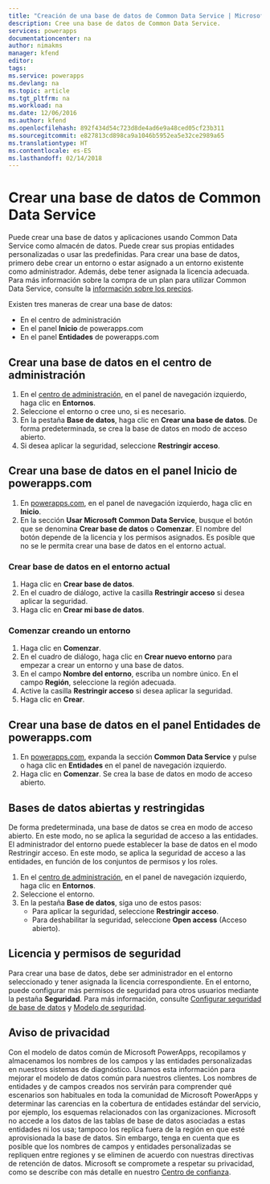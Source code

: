 ```yaml
---
title: "Creación de una base de datos de Common Data Service | Microsoft Docs"
description: Cree una base de datos de Common Data Service.
services: powerapps
documentationcenter: na
author: nimakms
manager: kfend
editor: 
tags: 
ms.service: powerapps
ms.devlang: na
ms.topic: article
ms.tgt_pltfrm: na
ms.workload: na
ms.date: 12/06/2016
ms.author: kfend
ms.openlocfilehash: 892f434d54c723d8de4ad6e9a48ced05cf23b311
ms.sourcegitcommit: e827813cd898ca9a1046b5952ea5e32ce2989a65
ms.translationtype: HT
ms.contentlocale: es-ES
ms.lasthandoff: 02/14/2018
---
```

# <a name="create-a-common-data-service-database"></a>Crear una base de datos de Common Data Service
Puede crear una base de datos y aplicaciones usando Common Data Service como almacén de datos. Puede crear sus propias entidades personalizadas o usar las predefinidas. Para crear una base de datos, primero debe crear un entorno o estar asignado a un entorno existente como administrador. Además, debe tener asignada la licencia adecuada. Para más información sobre la compra de un plan para utilizar Common Data Service, consulte la [información sobre los precios](pricing-billing-skus.md).

Existen tres maneras de crear una base de datos:

* En el centro de administración
* En el panel **Inicio** de powerapps.com
* En el panel **Entidades** de powerapps.com

## <a name="create-a-database-in-the-admin-center"></a>Crear una base de datos en el centro de administración
1. En el [centro de administración](https://admin.powerapps.com), en el panel de navegación izquierdo, haga clic en **Entornos**.
2. Seleccione el entorno o cree uno, si es necesario.
3. En la pestaña **Base de datos**, haga clic en **Crear una base de datos**. De forma predeterminada, se crea la base de datos en modo de acceso abierto.
4. Si desea aplicar la seguridad, seleccione **Restringir acceso**.

## <a name="create-a-database-in-the-home-pane-of-powerappscom"></a>Crear una base de datos en el panel Inicio de powerapps.com
1. En [powerapps.com](https://web.powerapps.com), en el panel de navegación izquierdo, haga clic en **Inicio**.
2. En la sección **Usar Microsoft Common Data Service**, busque el botón que se denomina **Crear base de datos** o **Comenzar**. El nombre del botón depende de la licencia y los permisos asignados. Es posible que no se le permita crear una base de datos en el entorno actual.

### <a name="create-database-in-current-environnmet"></a>Crear base de datos en el entorno actual
1. Haga clic en **Crear base de datos**.
2. En el cuadro de diálogo, active la casilla **Restringir acceso** si desea aplicar la seguridad.
3. Haga clic en **Crear mi base de datos**.

### <a name="get-started-by-creating-a-new-environment"></a>Comenzar creando un entorno
1. Haga clic en **Comenzar**.
2. En el cuadro de diálogo, haga clic en **Crear nuevo entorno** para empezar a crear un entorno y una base de datos.
3. En el campo **Nombre del entorno**, escriba un nombre único. En el campo **Región**, seleccione la región adecuada.
4. Active la casilla **Restringir acceso** si desea aplicar la seguridad.
5. Haga clic en **Crear**.

## <a name="create-a-database-in-the-entities-pane-of-powerappscom"></a>Crear una base de datos en el panel Entidades de powerapps.com
1. En [powerapps.com](https://web.powerapps.com), expanda la sección **Common Data Service** y pulse o haga clic en **Entidades** en el panel de navegación izquierdo.
2. Haga clic en **Comenzar**. Se crea la base de datos en modo de acceso abierto.

## <a name="open-and-restricted-databases"></a>Bases de datos abiertas y restringidas
De forma predeterminada, una base de datos se crea en modo de acceso abierto. En este modo, no se aplica la seguridad de acceso a las entidades. El administrador del entorno puede establecer la base de datos en el modo Restringir acceso. En este modo, se aplica la seguridad de acceso a las entidades, en función de los conjuntos de permisos y los roles.

1. En el [centro de administración](https://admin.powerapps.com), en el panel de navegación izquierdo, haga clic en **Entornos**.
2. Seleccione el entorno.
3. En la pestaña **Base de datos**, siga uno de estos pasos:
   * Para aplicar la seguridad, seleccione **Restringir acceso**.
   * Para deshabilitar la seguridad, seleccione **Open access** (Acceso abierto).

## <a name="license-and-security-permissions"></a>Licencia y permisos de seguridad
Para crear una base de datos, debe ser administrador en el entorno seleccionado y tener asignada la licencia correspondiente. En el entorno, puede configurar más permisos de seguridad para otros usuarios mediante la pestaña **Seguridad**. Para más información, consulte [Configurar seguridad de base de datos](database-security.md) y [Modelo de seguridad](https://docs.microsoft.com/common-data-service/entity-reference/security-model).

## <a name="privacy-notice"></a>Aviso de privacidad
Con el modelo de datos común de Microsoft PowerApps, recopilamos y almacenamos los nombres de los campos y las entidades personalizadas en nuestros sistemas de diagnóstico.  Usamos esta información para mejorar el modelo de datos común para nuestros clientes. Los nombres de entidades y de campos creados nos servirán para comprender qué escenarios son habituales en toda la comunidad de Microsoft PowerApps y determinar las carencias en la cobertura de entidades estándar del servicio, por ejemplo, los esquemas relacionados con las organizaciones. Microsoft no accede a los datos de las tablas de base de datos asociadas a estas entidades ni los usa; tampoco los replica fuera de la región en que esté aprovisionada la base de datos. Sin embargo, tenga en cuenta que es posible que los nombres de campos y entidades personalizadas se repliquen entre regiones y se eliminen de acuerdo con nuestras directivas de retención de datos. Microsoft se compromete a respetar su privacidad, como se describe con más detalle en nuestro [Centro de confianza](https://www.microsoft.com/trustcenter/Privacy/default.aspx).

